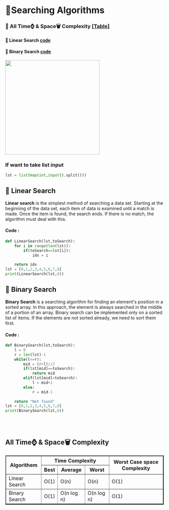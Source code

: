 # 🐧Searching Algorithms


### 💫 All Time⌚ & Space🗑️ Complexity [\[Table\]](#t)
#### 🎉 Linear Search [code](#ls)
#### 🎊 Binary Search [code](#bs)

<img src="Source\binary-search-sequence-search.gif" alt="" style=" width:300px">

### If want to take list input
```python
lst = list(map(int,input().split()))
```


<a id="ls"></a>

## 🎉 Linear Search

**Linear search** is the simplest method of searching a data set. Starting at the beginning of the data set, each item of data is examined until a match is made. Once the item is found, the search ends. If there is no match, the algorithm must deal with this.


#### Code :
```python
def LinearSearch(lst,toSearch):
    for i in range(len(lst)):
        if(toSearch==lst[i]):
            idx = i
        
    return idx
lst = [0,1,2,3,4,5,6,7,8]
print(LinearSearch(lst,6))
```


<a id="bs"></a>
## 🎊 Binary Search

**Binary Search** is a searching algorithm for finding an element's position in a sorted array. In this approach, the element is always searched in the middle of a portion of an array. Binary search can be implemented only on a sorted list of items. If the elements are not sorted already, we need to sort them first.

#### Code :
```python
def BinarySearch(lst,toSearch):
    l = 0
    r = len(lst)-1
    while(l<=r):
        mid = (r+l)//2
        if(lst[mid]==toSearch):
            return mid
        elif(lst[mid]<toSearch):
            l = mid+1
        else:
            r = mid-1
              
    return "Not found"
lst = [0,1,2,3,4,5,6,7,8]
print(BinarySearch(lst,6))
```



<br>
<br>
<a id="t"></a>

## <p aline="center">All Time⌚ & Space🗑️ Complexity</p>

<!DOCTYPE html>
<html lang="en">
<head>
    <meta charset="UTF-8">
    <meta http-equiv="X-UA-Compatible" content="IE=edge">
    <meta name="viewport" content="width=device-width, initial-scale=1.0">
    <!-- <title>Table</title> -->
    <link rel="preconnect" href="https://fonts.googleapis.com">
<link rel="preconnect" href="https://fonts.gstatic.com" crossorigin>
<link href="https://fonts.googleapis.com/css2?family=Ubuntu:wght@500&display=swap" rel="stylesheet">

</head>
<body>
    <table border="2" width="100%">
        <tr>
            <th rowspan="2">Algorithem</th>
            <th colspan="3">Time Complexity</th>
            <th rowspan="2">Worst Case space Complexity</th>
        </tr>
        <tr>
            <th>Best</th>
            <th>Average</th>
            <th>Worst</th>
        </tr>
        <tr>
            <td>Linear Search</td>
            <td>O(1)</td>
            <td>O(n)</td>
            <td>O(n)</td>
            <td>O(1)</td>
        </tr>
        <tr>
            <td>Binary Search</td>
            <td>O(1)</td>
            <td>O(n log n)</td>
            <td>O(n log n)</td>
            <td>O(1)</td>
        </tr>
    </table>
</body>
</html>
